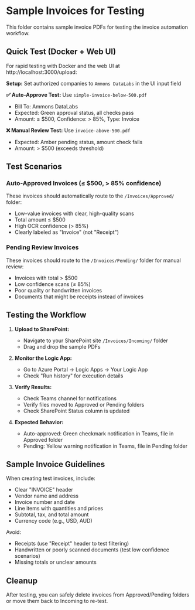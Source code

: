 # Sample Invoices for Testing

This folder contains sample invoice PDFs for testing the invoice automation workflow.

## Quick Test (Docker + Web UI)

For rapid testing with Docker and the web UI at http://localhost:3000/upload:

**Setup:** Set authorized companies to `Ammons DataLabs` in the UI input field

**✅ Auto-Approve Test:** Use `simple-invoice-below-500.pdf`
- Bill To: Ammons DataLabs
- Expected: Green approval status, all checks pass
- Amount: ≤ $500, Confidence: > 85%, Type: Invoice

**❌ Manual Review Test:** Use `invoice-above-500.pdf`
- Expected: Amber pending status, amount check fails
- Amount: > $500 (exceeds threshold)

## Test Scenarios

### Auto-Approved Invoices (≤ $500, > 85% confidence)
These invoices should automatically route to the `/Invoices/Approved/` folder:
- Low-value invoices with clear, high-quality scans
- Total amount ≤ $500
- High OCR confidence (> 85%)
- Clearly labeled as "Invoice" (not "Receipt")

### Pending Review Invoices
These invoices should route to the `/Invoices/Pending/` folder for manual review:
- Invoices with total > $500
- Low confidence scans (≤ 85%)
- Poor quality or handwritten invoices
- Documents that might be receipts instead of invoices

## Testing the Workflow

1. **Upload to SharePoint:**
   - Navigate to your SharePoint site `/Invoices/Incoming/` folder
   - Drag and drop the sample PDFs

2. **Monitor the Logic App:**
   - Go to Azure Portal → Logic Apps → Your Logic App
   - Check "Run history" for execution details

3. **Verify Results:**
   - Check Teams channel for notifications
   - Verify files moved to Approved or Pending folders
   - Check SharePoint Status column is updated

4. **Expected Behavior:**
   - Auto-approved: Green checkmark notification in Teams, file in Approved folder
   - Pending: Yellow warning notification in Teams, file in Pending folder

## Sample Invoice Guidelines

When creating test invoices, include:
- Clear "INVOICE" header
- Vendor name and address
- Invoice number and date
- Line items with quantities and prices
- Subtotal, tax, and total amount
- Currency code (e.g., USD, AUD)

Avoid:
- Receipts (use "Receipt" header to test filtering)
- Handwritten or poorly scanned documents (test low confidence scenarios)
- Missing totals or unclear amounts

## Cleanup

After testing, you can safely delete invoices from Approved/Pending folders or move them back to Incoming to re-test.
